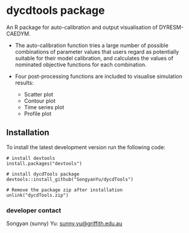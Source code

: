 # dycdtools package

An R package for auto-calibration and output visualisation of DYRESM-CAEDYM.

* The auto-calibration function tries a large number of possible combinations of parameter values that users regard as potentially suitable for their model calibration, and calculates the values of nominated objective functions for each combination. 

* Four post-processing functions are included to visualise simulation results:

  * Scatter plot
  * Contour plot
  * Time series plot
  * Profile plot

## Installation
To install the latest development version run the following code:
```{r}
# install devtools
install.packages("devtools")

# install dycdTools package
devtools::install_github("SongyanYu/dycdTools")

# Remove the package zip after installation
unlink("dycdTools.zip")
```

### developer contact
Songyan (sunny) Yu: sunny.yu@griffith.edu.au
